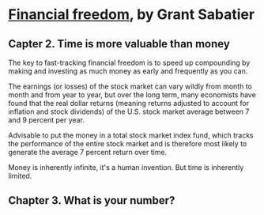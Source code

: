 # [Financial freedom](https://www.goodreads.com/book/show/40491946-financial-freedom), by Grant Sabatier

## Capter 2. Time is more valuable than money

The key to fast-tracking financial freedom is to speed up compounding by making and investing as much money as early and frequently as you can.

The earnings (or losses) of the stock market can vary wildly from month to month and from year to year, but over the long term, many economists have found that the real dollar returns (meaning returns adjusted to account for inflation and stock dividends) of the U.S. stock market average between 7 and 9 percent per year.

Advisable to put the money in a total stock market index fund, which tracks the performance of the entire stock market and is therefore most likely to generate the average 7 percent return over time.

Money is inherently infinite, it's a human invention. But time is inherently limited.

## Chapter 3. What is your number?
